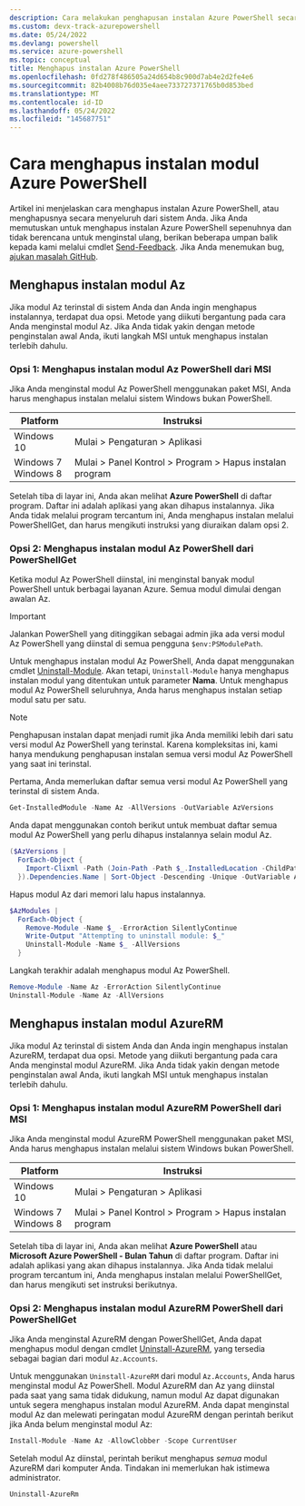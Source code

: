 ```yaml
---
description: Cara melakukan penghapusan instalan Azure PowerShell secara menyeluruh
ms.custom: devx-track-azurepowershell
ms.date: 05/24/2022
ms.devlang: powershell
ms.service: azure-powershell
ms.topic: conceptual
title: Menghapus instalan Azure PowerShell
ms.openlocfilehash: 0fd278f486505a24d654b8c900d7ab4e2d2fe4e6
ms.sourcegitcommit: 82b4008b76d035e4aee733727371765b0d853bed
ms.translationtype: MT
ms.contentlocale: id-ID
ms.lasthandoff: 05/24/2022
ms.locfileid: "145687751"
---
```

# <a name="how-to-uninstall-azure-powershell-modules"></a>Cara menghapus instalan modul Azure PowerShell

Artikel ini menjelaskan cara menghapus instalan Azure PowerShell, atau menghapusnya secara menyeluruh dari sistem Anda.
Jika Anda memutuskan untuk menghapus instalan Azure PowerShell sepenuhnya dan tidak berencana untuk menginstal ulang, berikan beberapa umpan balik kepada kami melalui cmdlet [Send-Feedback](/powershell/module/az.accounts/send-feedback). Jika Anda menemukan bug, [ajukan masalah GitHub](https://github.com/azure/azure-powershell/issues).

## <a name="uninstall-the-az-module"></a>Menghapus instalan modul Az

Jika modul Az terinstal di sistem Anda dan Anda ingin menghapus instalannya, terdapat dua opsi. Metode yang diikuti bergantung pada cara Anda menginstal modul Az. Jika Anda tidak yakin dengan metode penginstalan awal Anda, ikuti langkah MSI untuk menghapus instalan terlebih dahulu.

### <a name="option-1-uninstall-the-az-powershell-module-from-msi"></a>Opsi 1: Menghapus instalan modul Az PowerShell dari MSI

Jika Anda menginstal modul Az PowerShell menggunakan paket MSI, Anda harus menghapus instalan melalui sistem Windows bukan PowerShell.

|         Platform         |                      Instruksi                      |
| ------------------------ | ------------------------------------------------------ |
| Windows 10               | Mulai > Pengaturan > Aplikasi                                |
| Windows 7 </br>Windows 8 | Mulai > Panel Kontrol > Program > Hapus instalan program |

Setelah tiba di layar ini, Anda akan melihat **Azure PowerShell** di daftar program. Daftar ini adalah aplikasi yang akan dihapus instalannya. Jika Anda tidak melalui program tercantum ini, Anda menghapus instalan melalui PowerShellGet, dan harus mengikuti instruksi yang diuraikan dalam opsi 2.

### <a name="option-2-uninstall-the-az-powershell-module-from-powershellget"></a>Opsi 2: Menghapus instalan modul Az PowerShell dari PowerShellGet

Ketika modul Az PowerShell diinstal, ini menginstal banyak modul PowerShell untuk berbagai layanan Azure. Semua modul dimulai dengan awalan Az.

> [!IMPORTANT]
> Jalankan PowerShell yang ditinggikan sebagai admin jika ada versi modul Az PowerShell yang diinstal di semua pengguna `$env:PSModulePath`.

Untuk menghapus instalan modul Az PowerShell, Anda dapat menggunakan cmdlet [Uninstall-Module](/powershell/module/powershellget/uninstall-module). Akan tetapi, `Uninstall-Module` hanya menghapus instalan modul yang ditentukan untuk parameter **Nama**. Untuk menghapus modul Az PowerShell seluruhnya, Anda harus menghapus instalan setiap modul satu per satu.

> [!NOTE]
> Penghapusan instalan dapat menjadi rumit jika Anda memiliki lebih dari satu versi modul Az PowerShell yang terinstal. Karena kompleksitas ini, kami hanya mendukung penghapusan instalan semua versi modul Az PowerShell yang saat ini terinstal.

Pertama, Anda memerlukan daftar semua versi modul Az PowerShell yang terinstal di sistem Anda.

```powershell
Get-InstalledModule -Name Az -AllVersions -OutVariable AzVersions
```

Anda dapat menggunakan contoh berikut untuk membuat daftar semua modul Az PowerShell yang perlu dihapus instalannya selain modul Az.

```powershell
($AzVersions |
  ForEach-Object {
    Import-Clixml -Path (Join-Path -Path $_.InstalledLocation -ChildPath PSGetModuleInfo.xml)
  }).Dependencies.Name | Sort-Object -Descending -Unique -OutVariable AzModules
```

Hapus modul Az dari memori lalu hapus instalannya.

```powershell
$AzModules |
  ForEach-Object {
    Remove-Module -Name $_ -ErrorAction SilentlyContinue
    Write-Output "Attempting to uninstall module: $_"
    Uninstall-Module -Name $_ -AllVersions
  }
```

Langkah terakhir adalah menghapus modul Az PowerShell.

```powershell
Remove-Module -Name Az -ErrorAction SilentlyContinue
Uninstall-Module -Name Az -AllVersions
```

## <a name="uninstall-the-azurerm-module"></a>Menghapus instalan modul AzureRM

Jika modul Az terinstal di sistem Anda dan Anda ingin menghapus instalan AzureRM, terdapat dua opsi. Metode yang diikuti bergantung pada cara Anda menginstal modul AzureRM. Jika Anda tidak yakin dengan metode penginstalan awal Anda, ikuti langkah MSI untuk menghapus instalan terlebih dahulu.

### <a name="option-1-uninstall-the-azurerm-powershell-module-from-msi"></a>Opsi 1: Menghapus instalan modul AzureRM PowerShell dari MSI

Jika Anda menginstal modul AzureRM PowerShell menggunakan paket MSI, Anda harus menghapus instalan melalui sistem Windows bukan PowerShell.

|         Platform         |                      Instruksi                      |
| ------------------------ | ------------------------------------------------------ |
| Windows 10               | Mulai > Pengaturan > Aplikasi                                |
| Windows 7 </br>Windows 8 | Mulai > Panel Kontrol > Program > Hapus instalan program |

Setelah tiba di layar ini, Anda akan melihat **Azure PowerShell** atau **Microsoft Azure PowerShell - Bulan Tahun** di daftar program. Daftar ini adalah aplikasi yang akan dihapus instalannya. Jika Anda tidak melalui program tercantum ini, Anda menghapus instalan melalui PowerShellGet, dan harus mengikuti set instruksi berikutnya.

### <a name="option-2-uninstall-the-azurerm-powershell-module-from-powershellget"></a>Opsi 2: Menghapus instalan modul AzureRM PowerShell dari PowerShellGet

Jika Anda menginstal AzureRM dengan PowerShellGet, Anda dapat menghapus modul dengan cmdlet [Uninstall-AzureRM](/powershell/module/az.accounts/uninstall-azurerm), yang tersedia sebagai bagian dari modul `Az.Accounts`.

Untuk menggunakan `Uninstall-AzureRM` dari modul `Az.Accounts`, Anda harus menginstal modul Az PowerShell. Modul AzureRM dan Az yang diinstal pada saat yang sama tidak didukung, namun modul Az dapat digunakan untuk segera menghapus instalan modul AzureRM. Anda dapat menginstal modul Az dan melewati peringatan modul AzureRM dengan perintah berikut jika Anda belum menginstal modul Az:

```powershell
Install-Module -Name Az -AllowClobber -Scope CurrentUser
```

Setelah modul Az diinstal, perintah berikut menghapus _semua_ modul AzureRM dari komputer Anda. Tindakan ini memerlukan hak istimewa administrator.

```powershell
Uninstall-AzureRm
```
